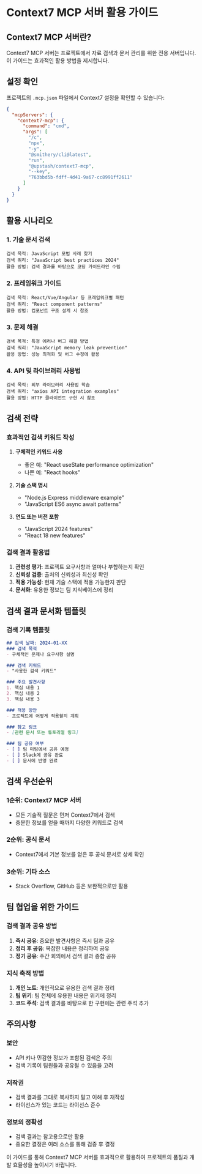 # Context7 MCP 서버 활용 가이드

## Context7 MCP 서버란?
Context7 MCP 서버는 프로젝트에서 자료 검색과 문서 관리를 위한 전용 서버입니다. 이 가이드는 효과적인 활용 방법을 제시합니다.

## 설정 확인
프로젝트의 `.mcp.json` 파일에서 Context7 설정을 확인할 수 있습니다:

```json
{
  "mcpServers": {
    "context7-mcp": {
      "command": "cmd",
      "args": [
        "/c",
        "npx",
        "-y",
        "@smithery/cli@latest",
        "run",
        "@upstash/context7-mcp",
        "--key",
        "763bbd5b-fdff-4d41-9a67-cc8991ff2611"
      ]
    }
  }
}
```

## 활용 시나리오

### 1. 기술 문서 검색
```
검색 목적: JavaScript 모범 사례 찾기
검색 쿼리: "JavaScript best practices 2024"
활용 방법: 검색 결과를 바탕으로 코딩 가이드라인 수립
```

### 2. 프레임워크 가이드
```
검색 목적: React/Vue/Angular 등 프레임워크별 패턴
검색 쿼리: "React component patterns"
활용 방법: 컴포넌트 구조 설계 시 참조
```

### 3. 문제 해결
```
검색 목적: 특정 에러나 버그 해결 방법
검색 쿼리: "JavaScript memory leak prevention"
활용 방법: 성능 최적화 및 버그 수정에 활용
```

### 4. API 및 라이브러리 사용법
```
검색 목적: 외부 라이브러리 사용법 학습
검색 쿼리: "axios API integration examples"
활용 방법: HTTP 클라이언트 구현 시 참조
```

## 검색 전략

### 효과적인 검색 키워드 작성
1. **구체적인 키워드 사용**
   - 좋은 예: "React useState performance optimization"
   - 나쁜 예: "React hooks"

2. **기술 스택 명시**
   - "Node.js Express middleware example"
   - "JavaScript ES6 async await patterns"

3. **연도 또는 버전 포함**
   - "JavaScript 2024 features"
   - "React 18 new features"

### 검색 결과 활용법
1. **관련성 평가**: 프로젝트 요구사항과 얼마나 부합하는지 확인
2. **신뢰성 검증**: 출처의 신뢰성과 최신성 확인
3. **적용 가능성**: 현재 기술 스택에 적용 가능한지 판단
4. **문서화**: 유용한 정보는 팀 지식베이스에 정리

## 검색 결과 문서화 템플릿

### 검색 기록 템플릿
```markdown
## 검색 날짜: 2024-01-XX
### 검색 목적
- 구체적인 문제나 요구사항 설명

### 검색 키워드
- "사용한 검색 키워드"

### 주요 발견사항
1. 핵심 내용 1
2. 핵심 내용 2
3. 핵심 내용 3

### 적용 방안
- 프로젝트에 어떻게 적용할지 계획

### 참고 링크
- [관련 문서 또는 튜토리얼 링크]

### 팀 공유 여부
- [ ] 팀 미팅에서 공유 예정
- [ ] Slack에 공유 완료
- [ ] 문서에 반영 완료
```

## 검색 우선순위

### 1순위: Context7 MCP 서버
- 모든 기술적 질문은 먼저 Context7에서 검색
- 충분한 정보를 얻을 때까지 다양한 키워드로 검색

### 2순위: 공식 문서
- Context7에서 기본 정보를 얻은 후 공식 문서로 상세 확인

### 3순위: 기타 소스
- Stack Overflow, GitHub 등은 보완적으로만 활용

## 팀 협업을 위한 가이드

### 검색 결과 공유 방법
1. **즉시 공유**: 중요한 발견사항은 즉시 팀과 공유
2. **정리 후 공유**: 복잡한 내용은 정리하여 공유
3. **정기 공유**: 주간 회의에서 검색 결과 종합 공유

### 지식 축적 방법
1. **개인 노트**: 개인적으로 유용한 검색 결과 정리
2. **팀 위키**: 팀 전체에 유용한 내용은 위키에 정리
3. **코드 주석**: 검색 결과를 바탕으로 한 구현에는 관련 주석 추가

## 주의사항

### 보안
- API 키나 민감한 정보가 포함된 검색은 주의
- 검색 기록이 팀원들과 공유될 수 있음을 고려

### 저작권
- 검색 결과를 그대로 복사하지 말고 이해 후 재작성
- 라이선스가 있는 코드는 라이선스 준수

### 정보의 정확성
- 검색 결과는 참고용으로만 활용
- 중요한 결정은 여러 소스를 통해 검증 후 결정

이 가이드를 통해 Context7 MCP 서버를 효과적으로 활용하여 프로젝트의 품질과 개발 효율성을 높이시기 바랍니다.
